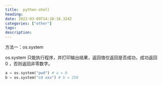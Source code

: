 ```yaml
---
title:  python-shell
heading: 
date: 2022-03-09T14:28:18.324Z
categories: ["other"]
tags: 
description: 
---
```


方法一：os.system

os.system 只能执行程序，并打印输出结果，返回值仅返回是否成功，成功返回 0 ，否则返回非零数字。

```python
a = os.system("pwd") # a = 0
b = os.system("cd xxx") # b = 256
```

